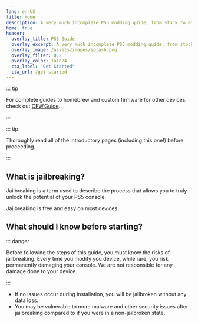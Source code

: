 ```yaml
---
lang: en-US
title: Home
description: A very much incomplete PS5 modding guide, from stock to etaHEN.
home: true
header:
  overlay_title: PS5 Guide
  overlay_excerpt: A very much incomplete PS5 modding guide, from stock to etaHEN.
  overlay_image: /assets/images/splash.png
  overlay_filter: 0.2
  overlay_color: 1a1d24
  cta_label: "Get Started"
  cta_url: /get-started
---
```


::: tip

For complete guides to homebrew and custom firmware for other devices, check out [CFW.Guide](https://cfw.guide).

:::

::: tip

Thoroughly read all of the introductory pages (including this one!) before proceeding.

:::

## What is jailbreaking?

Jailbreaking is a term used to describe the process that allows you to truly unlock the potential of your PS5 console.

Jailbreaking is free and easy on most devices.

## What should I know before starting?

::: danger

Before following the steps of this guide, you must know the risks of jailbreaking. Every time you modify you device, while rare, you risk permanently damaging your console. We are not responsible for any damage done to your device.

:::

- If no issues occur during installation, you will be jailbroken without any data loss.
- You may be vulnerable to more malware and other security issues after jailbreaking compared to if you were in a non-jailbroken state.
